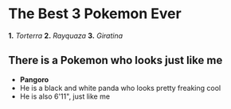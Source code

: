 # **The Best 3 Pokemon Ever**
**1.** _Torterra_
**2.** _Rayquaza_
**3.** _Giratina_

## There is a Pokemon who looks just like me
* **Pangoro**
* He is a black and white panda who looks pretty freaking cool
* He is also 6'11", just like me
